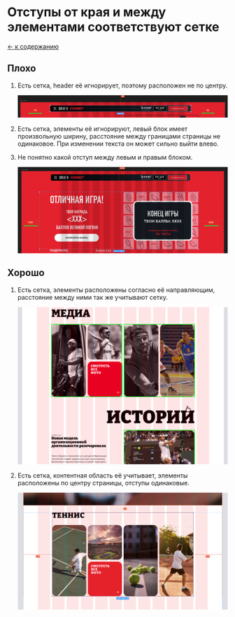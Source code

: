 # Отступы от края и между элементами соответствуют сетке

[← к содержанию](../README.md)

## Плохо

1. Есть сетка, header её игнорирует, поэтому расположен не по центру.

    ![grid-offset-03](../img/grid-offset-03.png)

2. Есть сетка, элементы её игнорируют, левый блок имеет произвольную ширину, расстояние между границами страницы не одинаковое. При изменении текста он может сильно выйти влево.
3. Не понятно какой отступ между левым и правым блоком.

    ![grid-offset-04](../img/grid-offset-04.png)


## Хорошо

1. Есть сетка, элементы расположены согласно её направляющим, расстояние между ними так же учитывают сетку.

    ![grid-offset-01](../img/grid-offset-01.png)

2. Есть сетка, контентная область её учитывает, элементы расположены по центру страницы, отступы одинаковые.

    ![grid-offset-02](../img/grid-offset-02.png)
